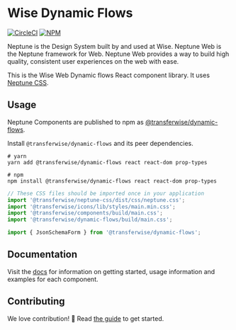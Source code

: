 # Wise Dynamic Flows

[![CircleCI](https://circleci.com/gh/transferwise/neptune-web.svg?style=shield)](https://circleci.com/gh/transferwise/neptune-web) [![NPM](https://badge.fury.io/js/%40transferwise%2Fcomponents.svg)](https://www.npmjs.com/package/@transferwise/dynamic-flows)

Neptune is the Design System built by and used at Wise. Neptune Web is the Neptune framework for Web. Neptune Web provides a way to build high quality, consistent user experiences on the web with ease.

This is the Wise Web Dynamic flows React component library. It uses [Neptune CSS](https://github.com/transferwise/neptune-web/tree/main/packages/css).

## Usage

Neptune Components are published to npm as [@transferwise/dynamic-flows](https://www.npmjs.com/package/@transferwise/dynamic-flows).

Install `@transferwise/dynamic-flows` and its peer dependencies.

```
# yarn
yarn add @transferwise/dynamic-flows react react-dom prop-types

# npm
npm install @transferwise/dynamic-flows react react-dom prop-types
```

```js
// These CSS files should be imported once in your application
import '@transferwise/neptune-css/dist/css/neptune.css';
import '@transferwise/icons/lib/styles/main.min.css';
import '@transferwise/components/build/main.css';
import '@transferwise/dynamic-flows/build/main.css';

import { JsonSchemaForm } from '@transferwise/dynamic-flows';
```

## Documentation

Visit the [docs](https://transferwise.github.io/neptune-web) for information on getting started, usage information and examples for each component.

## Contributing

We love contribution! 🙏 Read [the guide](https://github.com/transferwise/neptune-web/blob/main/packages/dynamic-flows/CONTRIBUTING.md) to get started.

